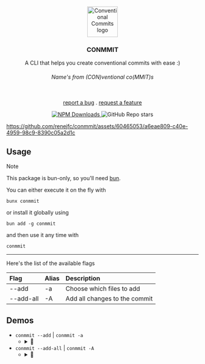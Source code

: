 <br/>
<p align="center">
  <a href="https://github.com/ReneJFC/conmmit">
    <img src="https://github.com/renejfc/conmmit/assets/60465053/ba73d1b7-0027-4493-ae11-424e03e15491" alt="Conventional Commits logo" width="80" height="80">
  </a>

  <h3 align="center">CONMMIT</h3>

  <p align="center">
    A CLI that helps you create conventional commits with ease :)
  </p>
  <h6 align="center"><i>Name's from (CON)ventional co(MMIT)s</i></h6>
  <p align="center">
    <br/>
    <a href="https://github.com/ReneJFC/conmmit/issues">report a bug</a>
    .
    <a href="https://github.com/ReneJFC/conmmit/issues">request a feature</a>
  </p>

  <div align="center">
    <a href="https://www.npmjs.com/package/conmmit">
      <img alt="NPM Downloads" src="https://img.shields.io/npm/d18m/conmmit?style=for-the-badge&logo=bun">
    </a>
      <img alt="GitHub Repo stars" src="https://img.shields.io/github/stars/renejfc/conmmit?style=for-the-badge&logo=github&color=e3b341">
  </div>
</p>

https://github.com/renejfc/conmmit/assets/60465053/a6eae809-c40e-4959-98c9-8390c05a2d1c

## Usage

> [!NOTE]  
> This package is bun-only, so you'll need [bun](https://bun.sh/).

You can either execute it on the fly with

```
bunx conmmit
```

or install it globally using

```
bun add -g conmmit
```

and then use it any time with

```
conmmit
```

---

Here's the list of the available flags

| Flag      | Alias | Description                   |
| :-------- | :---- | :---------------------------- |
| --add     | -a    | Choose which files to add     |
| --add-all | -A    | Add all changes to the commit |

## Demos

- `conmmit --add` | `conmmit -a`
  - <details>
      <summary>👀</summary>
      
      https://github.com/renejfc/conmmit/assets/60465053/f0289546-0a61-4cb6-9e38-faec323495ba
    </details>
- `conmmit --add-all` | `conmmit -A`
  - <details>
      <summary>👀</summary>
      
      https://github.com/renejfc/conmmit/assets/60465053/fbe1caa3-2b2b-4168-9c8b-6d4c7c0ad605
    </details>
